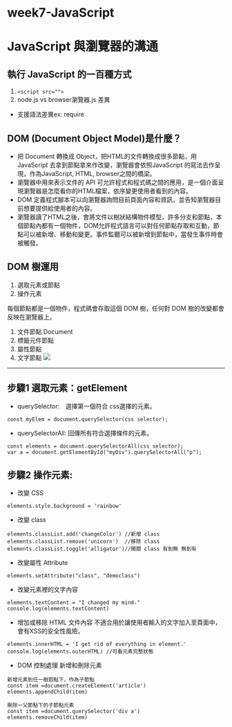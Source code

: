 # week7-JavaScript

# JavaScript 與瀏覽器的溝通

## 執行 JavaScript 的一百種方式
1. `<script src="">` 
2. node.js vs browser瀏覽器.js 差異
  - 支援語法差異ex: require

## DOM (Document Object Model)是什麼？
* 把 Document 轉換成 Object，把HTML的文件轉換成很多節點，用JavaScript 去拿到節點拿來作改變，瀏覽器會依照JavaScript 的寫法去作呈現，作為JavaScript, HTML, browser之間的橋梁。
* 瀏覽器中用來表示文件的 API 可允許程式和程式碼之間的應用，是一個介面呈現瀏覽器是怎麼看你的HTML檔案，依序變更使用者看到的內容。
* DOM 定義程式腳本可以向瀏覽器詢問目前頁面內容和資訊，並告知瀏覽器目前想要提供給使用者的內容。
* 瀏覽器讀了HTML之後，會將文件以樹狀結構物件模型，許多分支和節點，本個節點內都有一個物件，DOM允許程式語言可以對任何節點存取和互動，節點可以被新增、移動和變更。事件監聽可以被新增到節點中，當發生事件時會被觸發。

## DOM 樹運用

1. 選取元素或節點
2. 操作元素

每個節點都是一個物件，程式碼會存取這個 DOM 樹，任何對 DOM 樹的改變都會反映在瀏覽器上。
1. 文件節點 Document
2. 標籤元件節點
3. 屬性節點
4. 文字節點 
![](https://i.imgur.com/q2lLbQa.png)

---
## 步驟1 選取元素：getElement 
- querySelector:　選擇第一個符合 css選擇的元素。
```javascript=
const myElem = document.querySelector(css selector);
```
- querySelectorAll: 回傳所有符合選擇條件的元素。
```javascript=
const elements = document.querySelectorAll(css selector);
var a = document.getElementById("myDiv").querySelectorAll("p");  
```
## 步驟2 操作元素:

- 改變 CSS
```javascript=
elements.style.background = 'rainbow' 
```

- 改變 class

```javascript=
elements.classList.add('changeColor') //新增 class 
elements.classList.remove('unicorn')  //移除 class
elements.classList.toggle('alligator')//開關 class 有到無 無到有
```
- 改變屬性 Attribute
```javascript=
elements.setAttribute("class", "democlass")
```


- 改變元素裡的文字內容
```javascript=
elements.textContent = "I changed my mind."
console.log(elements.textContent)
```
- 增加或移除 HTML 文件內容
不適合用於讓使用者輸入的文字加入至頁面中，會有XSS的安全性風險。
```javascript=
elements.innerHTML = 'I get rid of everything in element.'  
console.log(elements.outerHTML) //可看元素完整狀態
```
- DOM 控制處理 新增和刪除元素
```javascript=
新增元素到任一樹節點下，作為子節點
const item =document.createElement('article')
elements.appendChild(item)
```

```javascript=
刪除一父節點下的子節點元素
const item =document.querySelector('div a')
elements.removeChild(item)
```
